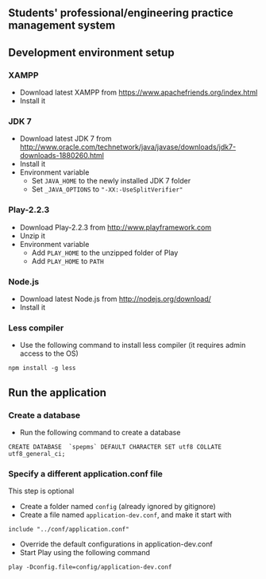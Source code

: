 ## Students' professional/engineering practice management system ##

## Development environment setup ##

### XAMPP ###
* Download latest XAMPP from https://www.apachefriends.org/index.html
* Install it

### JDK 7 ###
* Download latest JDK 7 from http://www.oracle.com/technetwork/java/javase/downloads/jdk7-downloads-1880260.html
* Install it
* Environment variable
    * Set `JAVA_HOME` to the newly installed JDK 7 folder
    * Set `_JAVA_OPTIONS` to `"-XX:-UseSplitVerifier"`
### Play-2.2.3 ###
* Download Play-2.2.3 from http://www.playframework.com
* Unzip it
* Environment variable
    * Add `PLAY_HOME` to the unzipped folder of Play
    * Add `PLAY_HOME` to `PATH`

### Node.js ###
* Download latest Node.js from http://nodejs.org/download/
* Install it

### Less compiler ###
* Use the following command to install less compiler (it requires admin access to the OS)
```
npm install -g less
```

## Run the application ##

### Create a database ###
* Run the following command to create a database
```
CREATE DATABASE  `spepms` DEFAULT CHARACTER SET utf8 COLLATE utf8_general_ci;
```

### Specify a different application.conf file ###

This step is optional

* Create a folder named `config` (already ignored by gitignore)
* Create a file named `application-dev.conf`, and make it start with
```
include "../conf/application.conf"
```
* Override the default configurations in application-dev.conf
* Start Play using the following command
```
play -Dconfig.file=config/application-dev.conf
```
